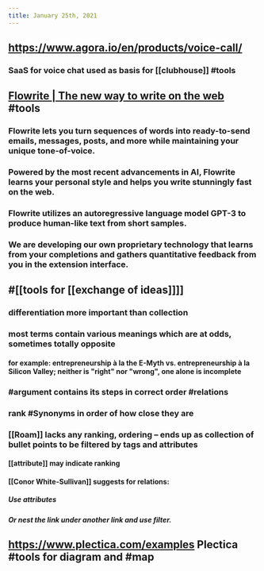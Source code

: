 ```yaml
---
title: January 25th, 2021
---
```


## https://www.agora.io/en/products/voice-call/ 
### SaaS for voice chat used as basis for [[clubhouse]] #tools

## [Flowrite | The new way to write on the web](https://www.flowrite.com/) #tools
### Flowrite lets you turn sequences of words into ready-to-send emails, messages, posts, and more while maintaining your unique tone-of-voice.

### Powered by the most recent advancements in AI, Flowrite learns your personal style and helps you write stunningly fast on the web.

### Flowrite utilizes an autoregressive language model __GPT-3__ to produce human-like text from short samples.

### We are developing our own proprietary technology that learns from your completions and gathers quantitative feedback from you in the extension interface.

## #[[tools for [[exchange of ideas]]]] 
### differentiation more important than collection

### most terms contain various meanings which are at odds, sometimes totally opposite
#### for example: entrepreneurship à la the E-Myth vs. entrepreneurship à la Silicon Valley; neither is "right" nor "wrong", one alone is incomplete

### #argument contains its steps in correct order #relations

### rank #Synonyms in order of how close they are

### [[Roam]] lacks any ranking, ordering – ends up as collection of bullet points to be filtered by tags and attributes
#### [[attribute]] may indicate ranking

#### [[Conor White-Sullivan]] suggests for relations:
##### Use attributes

##### Or nest the link under another link and use filter.

## https://www.plectica.com/examples Plectica #tools for diagram and #map 

## 
